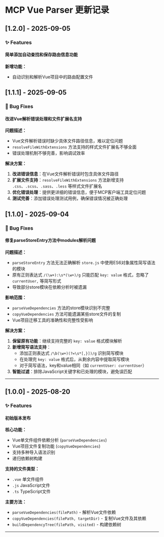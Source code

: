 # MCP Vue Parser 更新记录

## [1.2.0] - 2025-09-05

### ✨ Features

#### 简单添加自动查找和保存路由信息功能

**新增功能：**
- 自动识别和解析Vue项目中的路由配置文件

## [1.1.1] - 2025-09-05

### 🐛 Bug Fixes

#### 改进Vue解析错误处理和文件扩展名支持

**问题描述：**
- Vue文件解析错误时缺少具体文件路径信息，难以定位问题
- `resolveFileWithExtensions` 方法支持的样式文件扩展名不够全面
- 错误处理机制不够完善，影响调试效率

**解决方案：**
1. **改进错误信息**：在Vue文件解析错误时包含具体文件路径
2. **扩展文件支持**：`resolveFileWithExtensions` 方法新增支持  `.css`、`.scss`、`.sass`、`.less` 等样式文件扩展名
3. **优化错误处理**：提供更详细的错误信息，便于MCP客户端工具定位问题
4. **测试完善**：添加错误处理测试用例，确保错误情况被正确处理

## [1.1.0] - 2025-09-04

### 🐛 Bug Fixes

#### 修复parseStoreEntry方法中modules解析问题

**问题描述：**
- `parseStoreEntry` 方法无法正确解析 `store.js` 中使用ES6对象属性简写语法的模块
- 原有正则表达式 `/(\w+):\s*(\w+)/g` 只能匹配 `key: value` 格式，忽略了 `currentUser,` 等简写形式
- 导致部分store模块在依赖分析时被遗漏

**影响范围：**
- `parseVueDependencies` 方法的store模块识别不完整
- `copyVueDependencies` 方法可能遗漏某些store文件的复制
- Vue项目迁移工具的准确性和完整性受影响

**解决方案：**
1. **保留原有功能**：继续支持完整的 `key: value` 格式模块解析
2. **新增简写语法支持**：
   - 添加正则表达式 `/\b(\w+)(?=\s*[,}])/g` 识别简写模块
   - 在处理完 `key: value` 格式后，从剩余内容中提取简写模块
   - 对于简写语法，key和value相同（如 `currentUser: currentUser`）
3. **智能过滤**：排除JavaScript关键字和已处理的模块，避免误匹配
---

## [1.0.0] - 2025-08-20

### ✨ Features

#### 初始版本发布

**核心功能：**
- Vue单文件组件依赖分析 (`parseVueDependencies`)
- Vue项目文件复制功能 (`copyVueDependencies`)
- 支持多种导入语法识别
- 递归依赖树构建

**支持的文件类型：**
- `.vue` 单文件组件
- `.js` JavaScript文件
- `.ts` TypeScript文件

**主要方法：**
- `parseVueDependencies(filePath)` - 解析Vue文件依赖
- `copyVueDependencies(filePath, targetDir)` - 复制Vue文件及其依赖
- `buildDependencyTree(filePath, visited)` - 构建依赖树

---